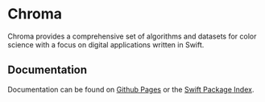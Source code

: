# Chroma

Chroma provides a comprehensive set of algorithms and datasets for color science with a focus on digital applications written in Swift. 

## Documentation

Documentation can be found on [Github Pages](https://solardesignsystem.github.io/Chroma-Swift/documentation/chroma/) or the [Swift Package Index](https://swiftpackageindex.com/SolarDesignSystem/Chroma-Swift/1.0.1/documentation/chroma).

